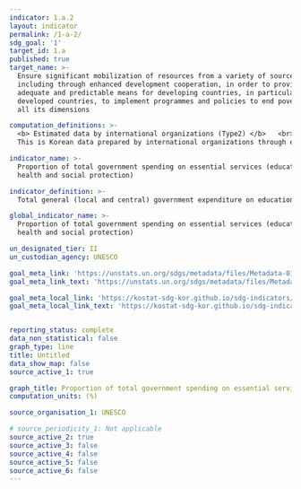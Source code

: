 ```yaml
---
indicator: 1.a.2
layout: indicator
permalink: /1-a-2/
sdg_goal: '1'
target_id: 1.a
published: true
target_name: >-
  Ensure significant mobilization of resources from a variety of sources,
  including through enhanced development cooperation, in order to provide
  adequate and predictable means for developing countries, in particular least
  developed countries, to implement programmes and policies to end poverty in
  all its dimensions

computation_definitions: >-
  <b> Estimated data by international organizations (Type2) </b>   <br>
  This is Korean data prepared by international organizations through estimation and modeling. If there are no national data corresponding to UN SDGs indicators, international data are available for monitoring.

indicator_name: >-
  Proportion of total government spending on essential services (education,
  health and social protection)

indicator_definition: >-
  Total general (local and central) government expenditure on education.

global_indicator_name: >-
  Proportion of total government spending on essential services (education,
  health and social protection)

un_designated_tier: II
un_custodian_agency: UNESCO

goal_meta_link: 'https://unstats.un.org/sdgs/metadata/files/Metadata-01-0a-02.pdf'
goal_meta_link_text: 'https://unstats.un.org/sdgs/metadata/files/Metadata-01-0a-02.pdf'

goal_meta_local_link: 'https://kostat-sdg-kor.github.io/sdg-indicators/public/data/Metadata-01-0a-02_ENG.pdf'
goal_meta_local_link_text: 'https://kostat-sdg-kor.github.io/sdg-indicators/public/data/Metadata-01-0a-02_ENG.pdf'


reporting_status: complete
data_non_statistical: false
graph_type: line
title: Untitled
data_show_map: false
source_active_1: true

graph_title: Proportion of total government spending on essential services, education
computation_units: (%)

source_organisation_1: UNESCO

# source_periodicity_1: Not applicable
source_active_2: true
source_active_3: false
source_active_4: false
source_active_5: false
source_active_6: false
---
```

